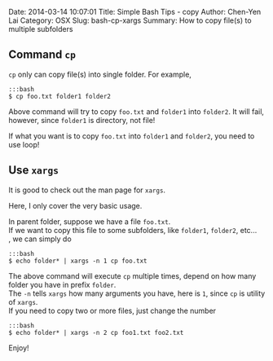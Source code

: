 Date: 2014-03-14 10:07:01
Title: Simple Bash Tips - copy
Author: Chen-Yen Lai
Category: OSX
Slug: bash-cp-xargs
Summary: How to copy file(s) to multiple subfolders

## Command `cp`
`cp` only can copy file(s) into single folder.
For example,

    :::bash
    $ cp foo.txt folder1 folder2

Above command will try to copy `foo.txt` and `folder1` into `folder2`. It will fail, however, since 
`folder1` is directory, not file!  

If what you want is to copy `foo.txt` into `folder1` and `folder2`, you need to use loop!

## Use `xargs`

It is good to check out the man page for `xargs`.

Here, I only cover the very basic usage.

In parent folder, suppose we have a file `foo.txt`.  
If we want to copy this file to some subfolders, like `folder1`, `folder2`, etc...  
, we can simply do

    :::bash
    $ echo folder* | xargs -n 1 cp foo.txt

The above command will execute `cp` multiple times, depend on how many folder you have in prefix `folder`.  
The `-n` tells `xargs` how many arguments you have, here is `1`, since `cp` is utility of `xargs`.  
If you need to copy two or more files, just change the number

    :::bash
    $ echo folder* | xargs -n 2 cp foo1.txt foo2.txt

Enjoy!
